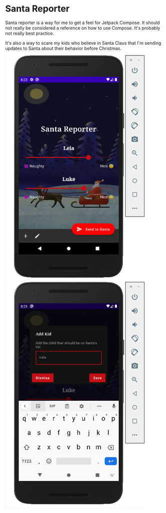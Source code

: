 # Santa Reporter

Santa reporter is a way for me to get a feel for Jetpack Compose. It should not really be considered a reference on how to use Compose. It's probably not really best practice.

It's also a way to scare my kids who believe in Santa Claus that I'm sending updates to Santa about their behavior before Christmas.

![Normal](images/screen1.png) 
![Add child](images/screen2.png)

